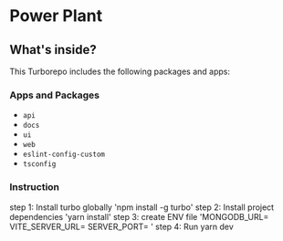 # Power Plant

## What's inside?

This Turborepo includes the following packages and apps:

### Apps and Packages

- `api`
- `docs`
- `ui`
- `web`
- `eslint-config-custom`
- `tsconfig`

### Instruction

step 1: Install turbo globally 'npm install -g turbo'
step 2: Install project dependencies 'yarn install'
step 3: create ENV file
'MONGODB_URL=
VITE_SERVER_URL=
SERVER_PORT=
'
step 4: Run yarn dev
